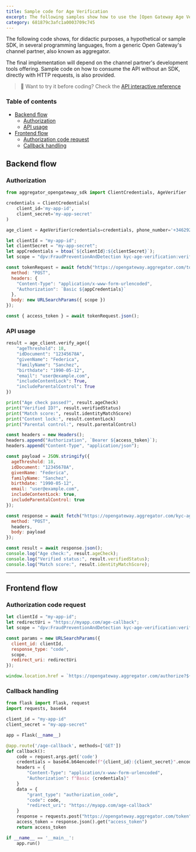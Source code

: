 ```yaml
---
title: Sample code for Age Verification
excerpt: The following samples show how to use the [Open Gateway Age Verification API](https://opengateway.telefonica.com/en/apis/age-verification) to check if a subscriber meets a required age threshold, optionally including content lock or parental control information.
category: 681879c3afc1a0003709c745
---
```


The following code shows, for didactic purposes, a hypothetical or sample SDK, in several programming languages, from a generic Open Gateway's channel partner, also known as aggregator.

The final implementation will depend on the channel partner's development tools offering. Sample code on how to consume the API without an SDK, directly with HTTP requests, is also provided.

> 📘 Want to try it before coding?
> Check the [API interactive reference](https://developers.opengateway.telefonica.com/reference/verifyage)

### Table of contents
- [Backend flow](#backend-flow)
  - [Authorization](#authorization)
  - [API usage](#api-usage)
- [Frontend flow](#frontend-flow)
  - [Authorization code request](#authorization-code-request)
  - [Callback handling](#callback-handling)

## Backend flow

### Authorization

```python Sample SDK for Python
from aggregator_opengateway_sdk import ClientCredentials, AgeVerifier

credentials = ClientCredentials(
    client_id='my-app-id',
    client_secret='my-app-secret'
)

age_client = AgeVerifier(credentials=credentials, phone_number='+34629255833')
```

```javascript HTTP using JavaScript (ES6)
let clientId = "my-app-id";
let clientSecret = "my-app-secret";
let appCredentials = btoa(`${clientId}:${clientSecret}`);
let scope = "dpv:FraudPreventionAndDetection kyc-age-verification:verify";

const tokenRequest = await fetch("https://opengateway.aggregator.com/token", {
  method: "POST",
  headers: {
    "Content-Type": "application/x-www-form-urlencoded",
    "Authorization": `Basic ${appCredentials}`
  },
  body: new URLSearchParams({ scope })
});

const { access_token } = await tokenRequest.json();
```

### API usage

```python Sample SDK for Python
result = age_client.verify_age({
    "ageThreshold": 18,
    "idDocument": "12345678A",
    "givenName": "Federica",
    "familyName": "Sanchez",
    "birthdate": "1990-05-12",
    "email": "user@example.com",
    "includeContentLock": True,
    "includeParentalControl": True
})

print("Age check passed?", result.ageCheck)
print("Verified ID?", result.verifiedStatus)
print("Match score:", result.identityMatchScore)
print("Content lock:", result.contentLock)
print("Parental control:", result.parentalControl)
```

```javascript HTTP using JavaScript (ES6)
const headers = new Headers();
headers.append("Authorization", `Bearer ${access_token}`);
headers.append("Content-Type", "application/json");

const payload = JSON.stringify({
  ageThreshold: 18,
  idDocument: "12345678A",
  givenName: "Federica",
  familyName: "Sanchez",
  birthdate: "1990-05-12",
  email: "user@example.com",
  includeContentLock: true,
  includeParentalControl: true
});

const response = await fetch("https://opengateway.aggregator.com/kyc-age-verification/v0.1/verify", {
  method: "POST",
  headers,
  body: payload
});

const result = await response.json();
console.log("Age check:", result.ageCheck);
console.log("Verified status:", result.verifiedStatus);
console.log("Match score:", result.identityMatchScore);
```

---

## Frontend flow

### Authorization code request

```javascript HTTP using JavaScript (ES6)
let clientId = "my-app-id";
let redirectUri = "https://myapp.com/age-callback";
let scope = "dpv:FraudPreventionAndDetection kyc-age-verification:verify";

const params = new URLSearchParams({
  client_id: clientId,
  response_type: "code",
  scope,
  redirect_uri: redirectUri
});

window.location.href = `https://opengateway.aggregator.com/authorize?${params.toString()}`;
```

### Callback handling

```python HTTP using Python + Flask
from flask import Flask, request
import requests, base64

client_id = "my-app-id"
client_secret = "my-app-secret"

app = Flask(__name__)

@app.route('/age-callback', methods=['GET'])
def callback():
    code = request.args.get('code')
    credentials = base64.b64encode(f"{client_id}:{client_secret}".encode()).decode()
    headers = {
        "Content-Type": "application/x-www-form-urlencoded",
        "Authorization": f"Basic {credentials}"
    }
    data = {
        "grant_type": "authorization_code",
        "code": code,
        "redirect_uri": "https://myapp.com/age-callback"
    }
    response = requests.post("https://opengateway.aggregator.com/token", headers=headers, data=data)
    access_token = response.json().get("access_token")
    return access_token

if __name__ == '__main__':
    app.run()
